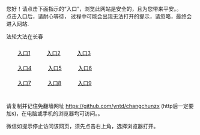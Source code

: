 您好！请点击下面指示的“入口”，浏览此网站是安全的，且为您带来平安。。 <br/>
点击入口后，请耐心等待， 过程中可能会出现无法打开的提示，请忽略，最终会进入网站. </br>

法轮大法在长春<br/>
<div style="padding:10px"><a style="margin:20px" target="_blank" href="https://d2q9995ml9b6su.cloudfront.net/2Qpsp?nqugbki" id="ccLink1" rel="nofollow">入口1</a> <a target="_blank" style="margin:20px" href="https://d3gi5l0gcoeobn.cloudfront.net/2Qpsp?enjzyxm" id="ccLink2" rel="nofollow">入口2</a> <a style="margin:20px" target="_blank" href="https://d3j1ux4qcosda8.cloudfront.net/2Qpsp?qfzuitb" id="ccLink3" rel="nofollow">入口3</a></div>

<div style="padding:10px" ><a style="margin:20px" target="_blank" href="https://d2q9995ml9b6su.cloudfront.net/2Qpsp?nqugbki" id="ccLink4" rel="nofollow">入口4</a> <a style="margin:20px" href="https://d3gi5l0gcoeobn.cloudfront.net/2Qpsp?enjzyxm" target="_blank" id="ccLink5" rel="nofollow">入口5</a> <a style="margin:20px" href="https://d3j1ux4qcosda8.cloudfront.net/2Qpsp?qfzuitb" target="_blank" id="ccLink6" rel="nofollow">入口6</a></div>

<div style="padding:10px"><a style="margin:20px" target="_blank" href="https://d2q9995ml9b6su.cloudfront.net/2Qpsp?nqugbki" id="ccLink7" rel="nofollow">入口7</a> <a style="margin:20px" href="https://d3gi5l0gcoeobn.cloudfront.net/2Qpsp?enjzyxm" target="_blank" id="ccLink8" rel="nofollow">入口8</a> <a style="margin:20px" target="_blank" href="https://d3j1ux4qcosda8.cloudfront.net/2Qpsp?qfzuitb" id="ccLink9" rel="nofollow">入口9</a></div>

<br/>



请复制并记住免翻墙网址 https://github.com/yntd/changchunzx (http后一定要加s)，在电脑或手机的浏览器均可访问。。<br/>

微信如提示停止访问该网页，须先点击右上角，选择浏览器打开。

